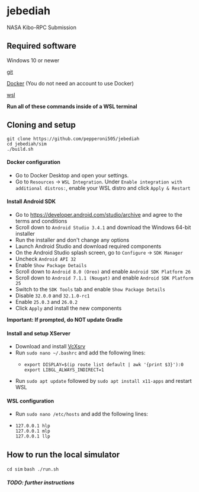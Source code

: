 # jebediah
NASA Kibo-RPC Submission

## Required software

Windows 10 or newer

[git](https://git-scm.com/downloads)

[Docker](https://docs.docker.com/get-docker/) (You do not need an account to use Docker)

[wsl](https://docs.microsoft.com/en-us/windows/wsl/install)


**Run all of these commands inside of a WSL terminal**

## Cloning and setup

```shell
git clone https://github.com/pepperoni505/jebediah
cd jebediah/sim
./build.sh
```
#### Docker configuration
- Go to Docker Desktop and open your settings.
- Go to `Resources` -> `WSL Integration`. Under `Enable integration with additional distros:`, enable your WSL distro and click `Apply & Restart`
#### Install Android SDK
 - Go to https://developer.android.com/studio/archive and agree to the terms and conditions
 - Scroll down to `Android Studio 3.4.1` and download the Windows 64-bit installer
 - Run the installer and don't change any options
 - Launch Android Studio and download required components
 - On the Android Studio splash screen, go to `Configure` -> `SDK Manager`
 - Uncheck `Android API 32`
 - Enable `Show Package Details`
 - Scroll down to `Android 8.0 (Oreo)` and enable `Android SDK Platform 26`
 - Scroll down to `Android 7.1.1 (Nougat)` and enable `Android SDK Platform 25`
 - Switch to the `SDK Tools` tab and enable `Show Package Details`
 - Disable `32.0.0` and `32.1.0-rc1`
 - Enable `25.0.3` and `26.0.2`
 - Click `Apply` and install the new components

**Important: If prompted, do NOT update Gradle**

#### Install and setup XServer

 - Download and install [VcXsrv](https://sourceforge.net/projects/vcxsrv/files/latest/download)
 - Run `sudo nano ~/.bashrc` and add the following lines:
   - ```shell
     export DISPLAY=$(ip route list default | awk '{print $3}'):0
     export LIBGL_ALWAYS_INDIRECT=1
     ```
 - Run `sudo apt update` followed by `sudo apt install x11-apps` and restart WSL

#### WSL configuration
 - Run `sudo nano /etc/hosts` and add the following lines:
  - ```text
    127.0.0.1 hlp
    127.0.0.1 mlp
    127.0.0.1 llp
    ```

## How to run the local simulator

`cd sim`
`bash ./run.sh`

##### TODO: further instructions